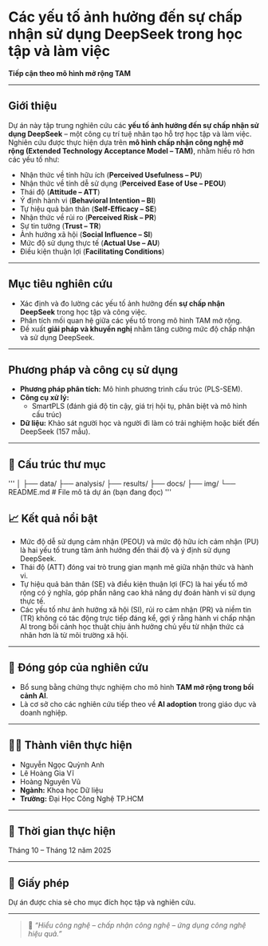 # Các yếu tố ảnh hưởng đến sự chấp nhận sử dụng DeepSeek trong học tập và làm việc  
**Tiếp cận theo mô hình mở rộng TAM**

---

##  Giới thiệu
Dự án này tập trung nghiên cứu các **yếu tố ảnh hưởng đến sự chấp nhận sử dụng DeepSeek** – một công cụ trí tuệ nhân tạo hỗ trợ học tập và làm việc.  
Nghiên cứu được thực hiện dựa trên **mô hình chấp nhận công nghệ mở rộng (Extended Technology Acceptance Model – TAM)**, nhằm hiểu rõ hơn các yếu tố như:
- Nhận thức về tính hữu ích (**Perceived Usefulness – PU**)  
- Nhận thức về tính dễ sử dụng (**Perceived Ease of Use – PEOU**)  
- Thái độ (**Attitude – ATT**)  
- Ý định hành vi (**Behavioral Intention – BI**)  
- Tự hiệu quả bản thân (**Self-Efficacy – SE**)  
- Nhận thức về rủi ro (**Perceived Risk – PR**)  
- Sự tin tưởng (**Trust – TR**)  
- Ảnh hưởng xã hội (**Social Influence – SI**)  
- Mức độ sử dụng thực tế (**Actual Use – AU**)
- Điều kiện thuận lợi (**Facilitating Conditions**)

---

##  Mục tiêu nghiên cứu
- Xác định và đo lường các yếu tố ảnh hưởng đến **sự chấp nhận DeepSeek** trong học tập và công việc.  
- Phân tích mối quan hệ giữa các yếu tố trong mô hình TAM mở rộng.  
- Đề xuất **giải pháp và khuyến nghị** nhằm tăng cường mức độ chấp nhận và sử dụng DeepSeek.

---

##  Phương pháp và công cụ sử dụng
- **Phương pháp phân tích:** Mô hình phương trình cấu trúc (PLS-SEM).  
- **Công cụ xử lý:**  
  - SmartPLS (đánh giá độ tin cậy, giá trị hội tụ, phân biệt và mô hình cấu trúc)  
- **Dữ liệu:** Khảo sát người học và người đi làm có trải nghiệm hoặc biết đến DeepSeek (157 mẫu).

---

## 📂 Cấu trúc thư mục
'''
│
├── data/ 
├── analysis/
├── results/ 
├── docs/ 
├── img/ 
└── README.md # File mô tả dự án (bạn đang đọc)
'''

## 📈 Kết quả nổi bật
- Mức độ dễ sử dụng cảm nhận (PEOU) và mức độ hữu ích cảm nhận (PU) là hai yếu tố trung tâm ảnh
hưởng đến thái độ và ý định sử dụng DeepSeek.  
- Thái độ (ATT) đóng vai trò trung gian mạnh mẽ giữa nhận thức và hành vi.  
- Tự hiệu quả bản thân (SE) và điều kiện thuận lợi (FC) là hai yếu tố mở rộng có ý nghĩa, góp phần nâng
cao khả năng dự đoán hành vi sử dụng thực tế.
- Các yếu tố như ảnh hưởng xã hội (SI), rủi ro cảm nhận (PR) và niềm tin (TR) không có tác động trực
tiếp đáng kể, gợi ý rằng hành vi chấp nhận AI trong bối cảnh học thuật chịu ảnh hưởng chủ yếu từ nhận
thức cá nhân hơn là từ môi trường xã hội.  

---

## 🧩 Đóng góp của nghiên cứu
- Bổ sung bằng chứng thực nghiệm cho mô hình **TAM mở rộng trong bối cảnh AI**.    
- Là cơ sở cho các nghiên cứu tiếp theo về **AI adoption** trong giáo dục và doanh nghiệp.

---

## 👩‍💻 Thành viên thực hiện
- Nguyễn Ngọc Quỳnh Anh  
- Lê Hoàng Gia Vĩ
- Hoàng Nguyên Vũ 
- **Ngành:** Khoa học Dữ liệu  
- **Trường:** Đại Học Công Nghệ TP.HCM  

---

## 📅 Thời gian thực hiện
Tháng 10 – Tháng 12 năm 2025

---

## 📜 Giấy phép
Dự án được chia sẻ cho mục đích học tập và nghiên cứu.  

---
> 💬 *“Hiểu công nghệ – chấp nhận công nghệ – ứng dụng công nghệ hiệu quả.”*
